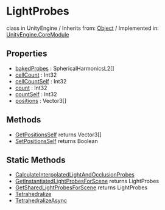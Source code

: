 # LightProbes
class in UnityEngine
 / Inherits from: <a href="https://docs.unity3d.com/6000.0/Documentation/ScriptReference/Object.html">Object</a> / Implemented in: <a href="https://docs.unity3d.com/6000.0/Documentation/ScriptReference/UnityEngine.CoreModule.html">UnityEngine.CoreModule</a>
## Properties
- <a href="https://docs.unity3d.com/6000.0/Documentation/ScriptReference/LightProbes-bakedProbes.html">bakedProbes</a> : SphericalHarmonicsL2[]
- <a href="https://docs.unity3d.com/6000.0/Documentation/ScriptReference/LightProbes-cellCount.html">cellCount</a> : Int32
- <a href="https://docs.unity3d.com/6000.0/Documentation/ScriptReference/LightProbes-cellCountSelf.html">cellCountSelf</a> : Int32
- <a href="https://docs.unity3d.com/6000.0/Documentation/ScriptReference/LightProbes-count.html">count</a> : Int32
- <a href="https://docs.unity3d.com/6000.0/Documentation/ScriptReference/LightProbes-countSelf.html">countSelf</a> : Int32
- <a href="https://docs.unity3d.com/6000.0/Documentation/ScriptReference/LightProbes-positions.html">positions</a> : Vector3[]
## Methods
- <a href="https://docs.unity3d.com/6000.0/Documentation/ScriptReference/LightProbes.GetPositionsSelf.html">GetPositionsSelf</a> returns Vector3[]
- <a href="https://docs.unity3d.com/6000.0/Documentation/ScriptReference/LightProbes.SetPositionsSelf.html">SetPositionsSelf</a> returns Boolean
## Static Methods
- <a href="https://docs.unity3d.com/6000.0/Documentation/ScriptReference/LightProbes.CalculateInterpolatedLightAndOcclusionProbes.html">CalculateInterpolatedLightAndOcclusionProbes</a>
- <a href="https://docs.unity3d.com/6000.0/Documentation/ScriptReference/LightProbes.GetInstantiatedLightProbesForScene.html">GetInstantiatedLightProbesForScene</a> returns LightProbes
- <a href="https://docs.unity3d.com/6000.0/Documentation/ScriptReference/LightProbes.GetSharedLightProbesForScene.html">GetSharedLightProbesForScene</a> returns LightProbes
- <a href="https://docs.unity3d.com/6000.0/Documentation/ScriptReference/LightProbes.Tetrahedralize.html">Tetrahedralize</a>
- <a href="https://docs.unity3d.com/6000.0/Documentation/ScriptReference/LightProbes.TetrahedralizeAsync.html">TetrahedralizeAsync</a>
